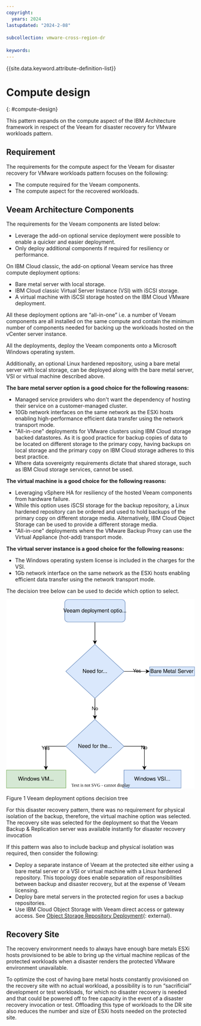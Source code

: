 ```yaml
---
copyright:
  years: 2024
lastupdated: "2024-2-08"

subcollection: vmware-cross-region-dr

keywords:
---
```

{{site.data.keyword.attribute-definition-list}}

# Compute design

{: \#compute-design}

This pattern expands on the compute aspect of the IBM Architecture framework in respect of the Veeam for disaster recovery for VMware workloads pattern.

## Requirement

The requirements for the compute aspect for the Veeam for disaster recovery for VMware workloads pattern focuses on the following:

- The compute required for the Veeam components.
- The compute aspect for the recovered workloads.

## Veeam Architecture Components

The requirements for the Veeam components are listed below:

- Leverage the add-on optional service deployment were possible to enable a quicker and easier deployment.
- Only deploy additional components if required for resiliency or performance.

On IBM Cloud classic, the add-on optional Veeam service has three compute deployment options:

- Bare metal server with local storage.
- IBM Cloud classic Virtual Server Instance (VSI) with iSCSI storage.
- A virtual machine with iSCSI storage hosted on the IBM Cloud VMware deployment.

All these deployment options are “all-in-one” i.e. a number of Veeam components are all installed on the same compute and contain the minimum number of components needed for backing up the workloads hosted on the vCenter server instance.

All the deployments, deploy the Veeam components onto a Microsoft Windows operating system.

Additionally, an optional Linux hardened repository, using a bare metal server with local storage, can be deployed along with the bare metal server, VSI or virtual machine described above.

**The bare metal server option is a good choice for the following reasons:**

- Managed service providers who don't want the dependency of hosting their service on a customer-managed cluster.
- 10Gb network interfaces on the same network as the ESXi hosts enabling high-performance efficient data transfer using the network transport mode.
- "All-in-one" deployments for VMware clusters using IBM Cloud storage backed datastores. As it is good practice for backup copies of data to be located on different storage to the primary copy, having backups on local storage and the primary copy on IBM Cloud storage adheres to this best practice.
- Where data sovereignty requirements dictate that shared storage, such as IBM Cloud storage services, cannot be used.

**The virtual machine is a good choice for the following reasons:**

- Leveraging vSphere HA for resiliency of the hosted Veeam components from hardware failure.
- While this option uses iSCSI storage for the backup repository, a Linux hardened repository can be ordered and used to hold backups of the primary copy on different storage media. Alternatively, IBM Cloud Object Storage can be used to provide a different storage media.
- "All-in-one" deployments where the VMware Backup Proxy can use the Virtual Appliance (hot-add) transport mode.

**The virtual server instance is a good choice for the following reasons:**

- The Windows operating system license is included in the charges for the VSI.
- 1Gb network interface on the same network as the ESXi hosts enabling efficient data transfer using the network transport mode.

The decision tree below can be used to decide which option to select.

![A diagram of a server Description automatically generated](image/decision_tree-veeam_deployment.drawio.svg)

Figure 1 Veeam deployment options decision tree

For this disaster recovery pattern, there was no requirement for physical isolation of the backup, therefore, the virtual machine option was selected. The recovery site was selected for the deployment so that the Veeam Backup & Replication server was available instantly for disaster recovery invocation

If this pattern was also to include backup and physical isolation was required, then consider the following:

- Deploy a separate instance of Veeam at the protected site either using a bare metal server or a VSI or virtual machine with a Linux hardened repository. This topology does enable separation oif responsibilities between backup and disaster recovery, but at the expense of Veeam licensing.
- Deploy bare metal servers in the protected region for uses a backup repositories.
- Use IBM Cloud Object Storage with Veeam direct access or gateway access. See [Object Storage Repository Deployment](https://helpcenter.veeam.com/docs/backup/vsphere/object_storage_repository.html?ver=120#object-storage-repository-deployment){: external}.

## Recovery Site

The recovery environment needs to always have enough bare metals ESXi hosts provisioned to be able to bring up the virtual machine replicas of the protected workloads when a disaster renders the protected VMware environment unavailable.

To optimize the cost of having bare metal hosts constantly provisioned on the recovery site with no actual workload, a possibility is to run “sacrificial” development or test workloads, for which no disaster recovery is needed and that could be powered off to free capacity in the event of a disaster recovery invocation or test. Offloading this type of workloads to the DR site also reduces the number and size of ESXi hosts needed on the protected site.
